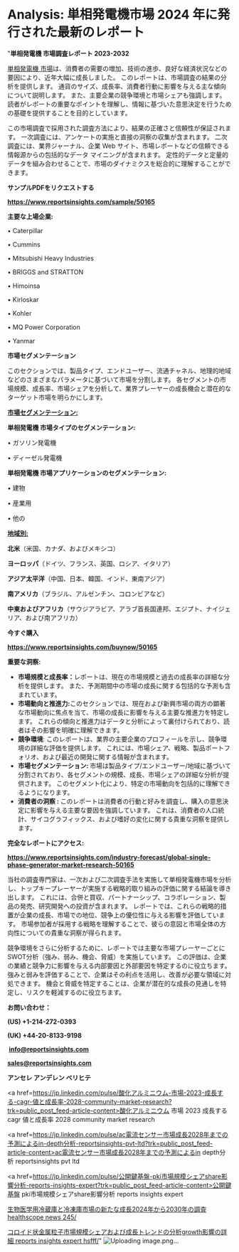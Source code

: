 # Analysis: 単相発電機市場 2024 年に発行された最新のレポート

"<strong>単相発電機 市場調査レポート 2023-2032</strong>

<a href=https://www.reportsinsights.com/sample/50165>単相発電機 市場</a>は、消費者の需要の増加、技術の進歩、良好な経済状況などの要因により、近年大幅に成長しました。 このレポートは、市場調査の結果の分析を提供します。 通貨のサイズ、成長率、消費者行動に影響を与える主な傾向について説明します。 また、主要企業の競争環境と市場シェアも強調します。 読者がレポートの重要なポイントを理解し、情報に基づいた意思決定を行うための基礎を提供することを目的としています。

この市場調査で採用された調査方法により、結果の正確さと信頼性が保証されます。 一次調査には、アンケートの実施と直接の洞察の収集が含まれます。 二次調査には、業界ジャーナル、企業 Web サイト、市場レポートなどの信頼できる情報源からの包括的なデータ マイニングが含まれます。 定性的データと定量的データを組み合わせることで、市場のダイナミクスを総合的に理解することができます。

<strong><b>サンプルPDFをリクエストする</b></strong>

<a href=https://www.reportsinsights.com/sample/50165><strong><u>https://www.reportsinsights.com/sample/50165</u></strong></a>

<strong>主要な上場企業:</strong>

• Caterpillar

• Cummins

• Mitsubishi Heavy Industries

• BRIGGS and STRATTON

• Himoinsa

• Kirloskar

• Kohler

• MQ Power Corporation

• Yanmar

<strong>市場セグメンテーション</strong>

このセクションでは、製品タイプ、エンドユーザー、流通チャネル、地理的地域などのさまざまなパラメータに基づいて市場を分割します。 各セグメントの市場規模、成長率、市場シェアを分析して、業界プレーヤーの成長機会と潜在的なターゲット市場を明らかにします。

<strong><u>市場セグメンテーション</u></strong><strong><u>:</u></strong>

<strong>単相発電機 市場タイプのセグメンテーション:</strong>

• ガソリン発電機

• ディーゼル発電機

<strong>単相発電機 市場アプリケーションのセグメンテーション:</strong>

• 建物

• 産業用

• 他の

<strong><u>地域別</u></strong><strong><u>:</u></strong>

<strong>北米</strong>（米国、カナダ、およびメキシコ）

<strong>ヨーロッパ</strong>（ドイツ、フランス、英国、ロシア、イタリア）

<strong>アジア太平洋</strong>（中国、日本、韓国、インド、東南アジア）

<strong>南アメリカ</strong>（ブラジル、アルゼンチン、コロンビアなど）

<strong>中東およびアフリカ</strong>（サウジアラビア、アラブ首長国連邦、エジプト、ナイジェリア、および南アフリカ）

<strong>今すぐ購入</strong>

<a href=https://www.reportsinsights.com/buynow/50165><strong><u>https://www.reportsinsights.com/buynow/50165</u></strong></a>

<strong>重要な洞察:</strong>
<ul>
  <li><strong>市場規模と成長率：</strong>レポートは、現在の市場規模と過去の成長率の詳細な分析を提供します。 また、予測期間中の市場の成長に関する包括的な予測も含まれています。</li>
  <li><strong>市場動向と推進力:</strong>このセクションでは、現在および新興市場の両方の顕著な市場動向に焦点を当て、市場の成長に影響を与える主要な推進力を特定します。 これらの傾向と推進力はデータと分析によって裏付けられており、読者はその影響を明確に理解できます。</li>
  <li><strong>競争環境</strong>: このレポートは、業界の主要企業のプロフィールを示し、競争環境の詳細な評価を提供します。 これには、市場シェア、戦略、製品ポートフォリオ、および最近の開発に関する情報が含まれます。</li>
  <li><strong>市場セグメンテーション: </strong>市場は製品タイプ/エンドユーザー/地域に基づいて分割されており、各セグメントの規模、成長、市場シェアの詳細な分析が提供されます。 このセグメント化により、特定の市場動向を包括的に理解できるようになります。</li>
  <li><strong>消費者の洞察 : </strong>このレポートは消費者の行動と好みを調査し、購入の意思決定に影響を与える主要な要因を強調しています。 これは、消費者の人口統計、サイコグラフィックス、および嗜好の変化に関する貴重な洞察を提供します。</li>
</ul>
<strong>完全なレポートにアクセス:</strong>

<a href=https://www.reportsinsights.com/industry-forecast/global-single-phase-generator-market-research-50165><strong><u><b>https://www.reportsinsights.com/industry-forecast/global-single-phase-generator-market-research-50165</b></u></strong></a>

当社の調査専門家は、一次および二次調査手法を実施して単相発電機市場を分析し、トップキープレーヤーが実施する戦略的取り組みの評価に関する結論を導き出します。 これには、合併と買収、パートナーシップ、コラボレーション、製品の発売、研究開発への投資が含まれます。 レポートでは、これらの戦略的措置が企業の成長、市場での地位、競争上の優位性に与える影響を評価しています。 市場参加者が採用する戦略を理解することで、彼らの意図と市場全体の方向性についての貴重な洞察が得られます。

競争環境をさらに分析するために、レポートでは主要な市場プレーヤーごとにSWOT分析（強み、弱み、機会、脅威）を実施しています。 この評価は、企業の業績と競争力に影響を与える内部要因と外部要因を特定するのに役立ちます。 強みと弱みを評価することで、企業はその利点を活用し、改善が必要な領域に対処できます。 機会と脅威を特定することは、企業が潜在的な成長の見通しを特定し、リスクを軽減するのに役立ちます。

<strong>お問い合わせ：</strong>

<strong>(US) +1-214-272-0393</strong>

<strong>(UK) +44-20-8133-9198</strong>

<strong> </strong><a href=info@reportsinsights.com><strong><u>info@reportsinsights.com</u></strong></a>

<a href=sales@reportsinsights.com><strong><u>sales@reportsinsights.com</u></strong></a>

<strong>アンセレ アンデレン ベリヒテ</strong>

<a href=https://jp.linkedin.com/pulse/酸化アルミニウム-市場-2023-成長する-cagr-値と成長率-2028-community-market-research?trk=public_post_feed-article-content>酸化アルミニウム 市場 2023 成長する cagr 値と成長率 2028 community market research</a>

<a href=https://jp.linkedin.com/pulse/ac電流センサー市場成長2028年までの予測によるin-depth分析-reportsinsights-pvt-ltd?trk=public_post_feed-article-content>ac電流センサー市場成長2028年までの予測によるin depth分析 reportsinsights pvt ltd</a>

<a href=https://jp.linkedin.com/pulse/公開鍵基盤-pki市場規模シェアshare影響分析-reports-insights-expert?trk=public_post_feed-article-content>公開鍵基盤 pki市場規模シェアshare影響分析 reports insights expert</a>

<a href=https://www.linkedin.com/pulse/生物医学用冷蔵庫と冷凍庫市場の新たな成長2024年から2030年の調査-healthscope-news-245/>生物医学用冷蔵庫と冷凍庫市場の新たな成長2024年から2030年の調査 healthscope news 245/</a>

<a href=https://www.linkedin.com/pulse/コロイド状金属粒子市場規模シェアおよび成長トレンドの分析growth影響の詳細-reports-insights-expert-hsfff/>コロイド状金属粒子市場規模シェアおよび成長トレンドの分析growth影響の詳細 reports insights expert hsfff/</a>"
![Uploading image.png…]()
